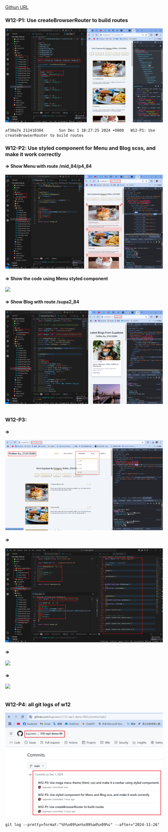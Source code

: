 [Githun URL](https://github.com/kupowen/1131-wp1-demo-84)

### W12-P1: Use createBrowserRouter to build routes

![](w12-p1.png)

```
af30a7e 212410384       Sun Dec 1 18:27:25 2024 +0800   W12-P1: Use createBrowserRouter to build routes
```

### W12-P2: Use styled component for Menu and Blog scss, and make it work correctly

#### => Show Menu with route /mid_84/p4_84

![](w12-p2-1.png)

#### => Show the code using Menu styled component

![](w12-2-2.png)

#### => Show Blog with route /supa2_84

![](w12-p2-3.png)

```

```

### W12-P3: 

#### => 

![](w12-p3-1.png)

#### => 

![](w12-p3-2.png)

#### => 

![](w12-p3-3.png)

#### => 

![](w12-p3-4.png)


```

```

### W12-P4: all git logs of w12

![](w12-p4.png)

```
git log --pretty=format:"%h%x09%an%x09%ad%x09%s" --after="2024-11-26"

```